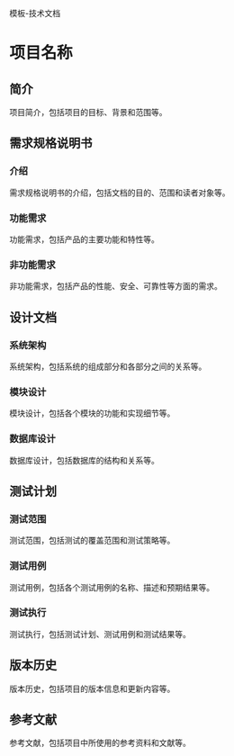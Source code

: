 模板-技术文档

# 项目名称

## 简介

项目简介，包括项目的目标、背景和范围等。

## 需求规格说明书

### 介绍

需求规格说明书的介绍，包括文档的目的、范围和读者对象等。

### 功能需求

功能需求，包括产品的主要功能和特性等。

### 非功能需求

非功能需求，包括产品的性能、安全、可靠性等方面的需求。

## 设计文档

### 系统架构

系统架构，包括系统的组成部分和各部分之间的关系等。

### 模块设计

模块设计，包括各个模块的功能和实现细节等。

### 数据库设计

数据库设计，包括数据库的结构和关系等。

## 测试计划

### 测试范围

测试范围，包括测试的覆盖范围和测试策略等。

### 测试用例

测试用例，包括各个测试用例的名称、描述和预期结果等。

### 测试执行

测试执行，包括测试计划、测试用例和测试结果等。

## 版本历史

版本历史，包括项目的版本信息和更新内容等。

## 参考文献

参考文献，包括项目中所使用的参考资料和文献等。
